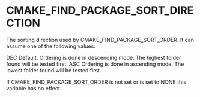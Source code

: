   

# CMAKE_FIND_PACKAGE_SORT_DIRECTION  
The sorting direction used by CMAKE_FIND_PACKAGE_SORT_ORDER.
It can assume one of the following values:  


DEC
Default.  Ordering is done in descending mode.
The highest folder found will be tested first.
ASC
Ordering is done in ascending mode.
The lowest folder found will be tested first.
  

If CMAKE_FIND_PACKAGE_SORT_ORDER is not set or is set to NONE
this variable has no effect.  

